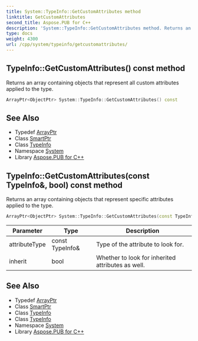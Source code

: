 ```yaml
---
title: System::TypeInfo::GetCustomAttributes method
linktitle: GetCustomAttributes
second_title: Aspose.PUB for C++
description: 'System::TypeInfo::GetCustomAttributes method. Returns an array containing objects that represent all custom attributes applied to the type in C++.'
type: docs
weight: 4300
url: /cpp/system/typeinfo/getcustomattributes/
---
```

## TypeInfo::GetCustomAttributes() const method


Returns an array containing objects that represent all custom attributes applied to the type.

```cpp
ArrayPtr<ObjectPtr> System::TypeInfo::GetCustomAttributes() const
```

## See Also

* Typedef [ArrayPtr](../../arrayptr/)
* Class [SmartPtr](../../smartptr/)
* Class [TypeInfo](../)
* Namespace [System](../../)
* Library [Aspose.PUB for C++](../../../)
## TypeInfo::GetCustomAttributes(const TypeInfo\&, bool) const method


Returns an array containing objects that represent specific attributes applied to the type.

```cpp
ArrayPtr<ObjectPtr> System::TypeInfo::GetCustomAttributes(const TypeInfo &attributeType, bool inherit) const
```


| Parameter | Type | Description |
| --- | --- | --- |
| attributeType | const TypeInfo\& | Type of the attribute to look for. |
| inherit | bool | Whether to look for inherited attributes as well. |

## See Also

* Typedef [ArrayPtr](../../arrayptr/)
* Class [SmartPtr](../../smartptr/)
* Class [TypeInfo](../)
* Class [TypeInfo](../)
* Namespace [System](../../)
* Library [Aspose.PUB for C++](../../../)
